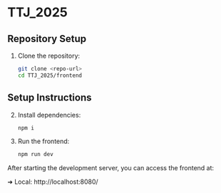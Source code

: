 
# TTJ_2025

## Repository Setup

1. Clone the repository:
	```bash
	git clone <repo-url>
	cd TTJ_2025/frontend
	```

## Setup Instructions

2. Install dependencies:
	```bash
	npm i
	```

3. Run the frontend:
	```bash
	npm run dev
	```

After starting the development server, you can access the frontend at:

  ➜  Local:   http://localhost:8080/

